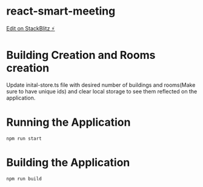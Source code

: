 # react-smart-meeting

[Edit on StackBlitz ⚡️](https://stackblitz.com/edit/react-smart-meeting)

# Building Creation and Rooms creation

Update inital-store.ts file with desired number of buildings and rooms(Make sure to have unique ids) and clear local storage to see them reflected on the application.

# Running the Application

```
npm run start
```

# Building the Application

```
npm run build
```

